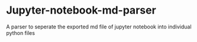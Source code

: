 # Jupyter-notebook-md-parser
 A parser to seperate the exported md file of jupyter notebook into individual python files
